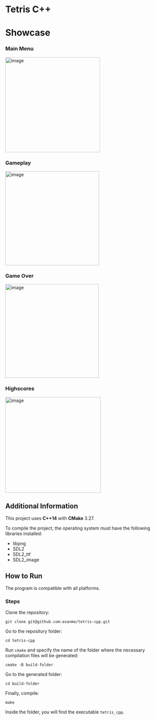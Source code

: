 # Tetris C++

# Showcase
### Main Menu
<img width="298" alt="image" src="https://github.com/user-attachments/assets/b5d3b8b6-9c35-4e58-898b-752cdac2c544" />

### Gameplay
<img width="295" alt="image" src="https://github.com/user-attachments/assets/92705cfb-6e4f-4ac9-a5c6-48c149eaf769" />

### Game Over
<img width="294" alt="image" src="https://github.com/user-attachments/assets/3eb5e38f-ecd5-4168-8866-5074ed32fe04" />

### Highscores
<img width="300" alt="image" src="https://github.com/user-attachments/assets/7df11204-1ac2-4047-b210-b154b4c68531" />


## Additional Information

This project uses **C++14** with **CMake** 3.27.

To compile the project, the operating system must have the following libraries installed:

* libpng  
* SDL2  
* SDL2_ttf  
* SDL2_image  

## How to Run

The program is compatible with all platforms.

### Steps

Clone the repository:

```
git clone git@github.com:asanme/tetris-cpp.git
```

Go to the repository folder:

```
cd tetris-cpp
```

Run `cmake` and specify the name of the folder where the necessary compilation files will be generated:

```
cmake -B build-folder
```

Go to the generated folder:

```
cd build-folder
```

Finally, compile:

```
make
```

Inside the folder, you will find the executable `tetris_cpp`.
